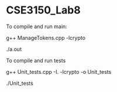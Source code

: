 # CSE3150_Lab8

To compile and run main:

g++ ManageTokens.cpp -lcrypto

./a.out

To compile and run tests

g++ Unit_tests.cpp -I. -lcrypto -o Unit_tests


./Unit_tests


